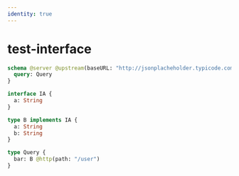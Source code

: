 ```yaml
---
identity: true
---
```


# test-interface

```graphql @server
schema @server @upstream(baseURL: "http://jsonplacheholder.typicode.com") {
  query: Query
}

interface IA {
  a: String
}

type B implements IA {
  a: String
  b: String
}

type Query {
  bar: B @http(path: "/user")
}
```
